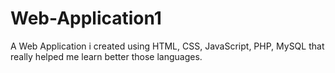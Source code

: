 # Web-Application1

A Web Application i created using HTML, CSS, JavaScript, PHP, MySQL that really helped me learn better those languages.
